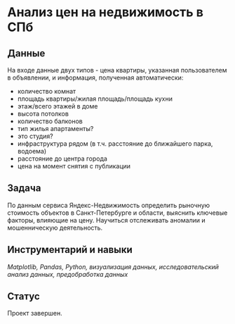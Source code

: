 # Анализ цен на недвижимость в СПб

## Данные

На входе данные двух типов - цена квартиры, указанная пользователем в объявлении, и информация, полученная автоматически:
- количество комнат
- площадь квартиры/жилая площадь/площадь кухни
- этаж/всего этажей в доме
- высота потолков
- количество балконов
- тип жилья апартаменты?
- это студия?
- инфраструктура рядом (в т.ч. расстояние до ближайшего парка, водоема)
- расстояние до центра города
- цена на момент снятия с публикации

## Задача

По данным сервиса Яндекс-Недвижимость определить рыночную стоимость объектов в Санкт-Петербурге и области, выяснить ключевые факторы, влияющие на цену. Научиться отслеживать аномалии и мошенническую деятельность.

## Инструментарий и навыки

*Matplotlib, Pandas, Python, визуализация данных, исследовательский анализ данных, предобработка данных*

## Статус

Проект завершен.